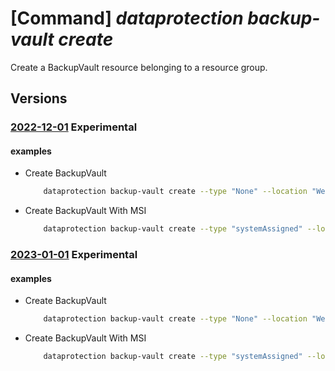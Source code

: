 # [Command] _dataprotection backup-vault create_

Create a BackupVault resource belonging to a resource group.

## Versions

### [2022-12-01](/Resources/mgmt-plane/L3N1YnNjcmlwdGlvbnMve30vcmVzb3VyY2Vncm91cHMve30vcHJvdmlkZXJzL21pY3Jvc29mdC5kYXRhcHJvdGVjdGlvbi9iYWNrdXB2YXVsdHMve30=/2022-12-01.xml) **Experimental**

<!-- mgmt-plane /subscriptions/{}/resourcegroups/{}/providers/microsoft.dataprotection/backupvaults/{} 2022-12-01 -->

#### examples

- Create BackupVault
    ```bash
        dataprotection backup-vault create --type "None" --location "WestUS" --azure-monitor-alerts-for-job-failures "Enabled" --storage-setting "[{type:'LocallyRedundant',datastore-type:'VaultStore'}]" --tags key1="val1" --resource-group "SampleResourceGroup" --vault-name "swaggerExample"
    ```

- Create BackupVault With MSI
    ```bash
        dataprotection backup-vault create --type "systemAssigned" --location "WestUS" --azure-monitor-alerts-for-job-failures "Enabled" --storage-setting "[{type:'LocallyRedundant',datastore-type:'VaultStore'}]" --tags key1="val1" --resource-group "SampleResourceGroup" --vault-name "swaggerExample"
    ```

### [2023-01-01](/Resources/mgmt-plane/L3N1YnNjcmlwdGlvbnMve30vcmVzb3VyY2Vncm91cHMve30vcHJvdmlkZXJzL21pY3Jvc29mdC5kYXRhcHJvdGVjdGlvbi9iYWNrdXB2YXVsdHMve30=/2023-01-01.xml) **Experimental**

<!-- mgmt-plane /subscriptions/{}/resourcegroups/{}/providers/microsoft.dataprotection/backupvaults/{} 2023-01-01 -->

#### examples

- Create BackupVault
    ```bash
        dataprotection backup-vault create --type "None" --location "WestUS" --azure-monitor-alerts-for-job-failures "Enabled" --storage-setting "[{type:'LocallyRedundant',datastore-type:'VaultStore'}]" --tags key1="val1" --resource-group "SampleResourceGroup" --vault-name "swaggerExample"
    ```

- Create BackupVault With MSI
    ```bash
        dataprotection backup-vault create --type "systemAssigned" --location "WestUS" --azure-monitor-alerts-for-job-failures "Enabled" --storage-setting "[{type:'LocallyRedundant',datastore-type:'VaultStore'}]" --tags key1="val1" --resource-group "SampleResourceGroup" --vault-name "swaggerExample"
    ```
